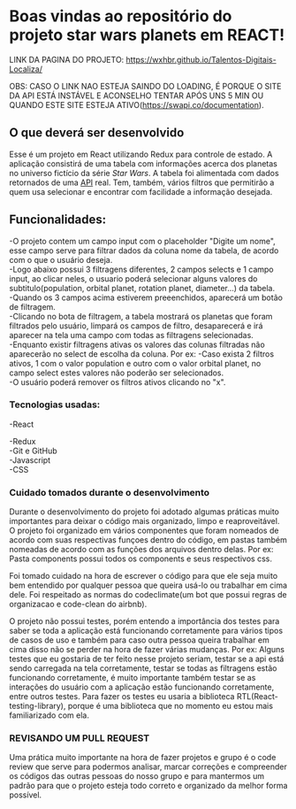 # Boas vindas ao repositório do projeto star wars planets em REACT!

LINK DA PAGINA DO PROJETO: https://wxhbr.github.io/Talentos-Digitais-Localiza/

OBS: CASO O LINK NAO ESTEJA SAINDO DO LOADING, É PORQUE O SITE DA API ESTÁ INSTÁVEL E ACONSELHO TENTAR APÓS UNS 5 MIN OU QUANDO ESTE SITE ESTEJA ATIVO(https://swapi.co/documentation).

## O que deverá ser desenvolvido

Esse é um projeto em React utilizando Redux para controle de estado. A aplicação consistirá de uma tabela com informações acerca dos planetas no universo fictício da série _Star Wars_. A tabela foi alimentada com dados retornados de uma [API](https://swapi.co/documentation) real. Tem, também, vários filtros que permitirão a quem usa selecionar e encontrar com facilidade a informação desejada.

## Funcionalidades:

-O projeto contem um campo input com o placeholder "Digite um nome", esse campo serve para filtrar dados da coluna nome da tabela, de acordo com o que o usuário deseja.  
-Logo abaixo possui 3 filtragens diferentes, 2 campos selects e 1 campo input, ao clicar neles, o usuario poderá selecionar alguns valores do subtitulo(population, orbital planet, rotation planet, diameter...) da tabela.                  	
-Quando os 3 campos acima estiverem preeenchidos, aparecerá um botão de filtragem.  	
-Clicando no bota de filtragem, a tabela mostrará os planetas que foram filtrados pelo usuário, limpará os campos de filtro, desaparecerá e irá aparecer na tela uma campo com todas as filtragens selecionadas.	  
-Enquanto existir filtragens ativas os valores das colunas filtradas não aparecerão no select de escolha da coluna. Por ex:
-Caso exista 2 filtros ativos, 1 com o valor population e outro com o valor orbital planet, no campo select estes valores não poderão ser selecionados.  	
-O usuário poderá remover os filtros ativos clicando no "x".  	

### Tecnologias usadas:

-React

-Redux  	           
-Git e GitHub  	           
-Javascript	                 
-CSS	  


### Cuidado tomados durante o desenvolvimento

Durante o desenvolvimento do projeto foi adotado algumas práticas muito importantes para deixar o código mais organizado, limpo e reaproveitável. O projeto foi organizado em vários componentes que foram nomeados de acordo com suas respectivas funçoes dentro do código, em pastas também nomeadas de acordo com as funções dos arquivos dentro delas. Por ex: Pasta components possui todos os components e seus respectivos css. 

Foi tomado cuidado na hora de escrever o código para que ele seja muito bem entendido por qualquer pessoa que queira usá-lo ou trabalhar em cima dele. Foi respeitado as normas do codeclimate(um bot que possui regras de organizacao e code-clean do airbnb).

O projeto não possui testes, porém entendo a importância dos testes para saber se toda a aplicação está funcionando corretamente para vários tipos de casos de uso e também para caso outra pessoa queira trabalhar em cima disso não se perder na hora de fazer várias mudanças. Por ex: Alguns testes que eu gostaria de ter feito nesse projeto seriam, testar se a api está sendo carregada na tela corretamente, testar se todas as filtragens estão funcionando corretamente, é muito importante também testar se as interações do usuário com a aplicação estão funcionando corretamente, entre outros testes. Para fazer os testes eu usaria a biblioteca RTL(React-testing-library), porque é uma biblioteca que no momento eu estou mais familiarizado com ela.


### REVISANDO UM PULL REQUEST

Uma prática muito importante na hora de fazer projetos e grupo é o code review que serve para podermos analisar, marcar correções e compreender os códigos das outras pessoas do nosso grupo e para mantermos um padrão para que o projeto esteja todo correto e organizado da melhor forma possível.

